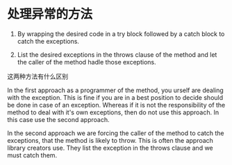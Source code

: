 # 处理异常的方法

1. By wrapping the desired code in a try block followed by a catch block to catch the exceptions.

2. List the desired exceptions in the throws clause of the method and let the caller of the method hadle those exceptions.

这两种方法有什么区别

In the first approach as a programmer of the method,
you urself are dealing with the exception.
This is fine if you are in a best position to decide should be done in case of an exception.
Whereas if it is not the responsibility of the method to deal with it's own exceptions, then do not use this approach. In this case use the second approach.

In the second approach we are forcing the caller of the method to catch the exceptions, that the method is likely to throw. This is often the approach library creators use. They list the exception in the throws clause and we must catch them. 
